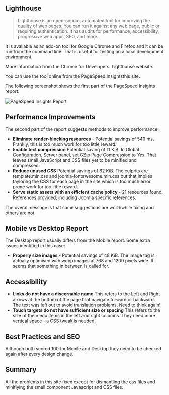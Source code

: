 <!-- Filename: jdocmanual?manual=user&heading=performance&filename=page-analysis.md / Display title: Page Analysis -->

## Lighthouse

> Lighthouse is an open-source, automated tool for improving the quality of
web pages. You can run it against any web page, public or requiring
authentication. It has audits for performance, accessibility, progressive web
apps, SEO, and more.

It is available as an add-on tool for Google Chrome and Firefox and it can be
run from the command line. That is useful for testing on a local development
environment.

More information from the Chrome for Developers: Lighthouse website.

You can use the tool online from the PageSpeed Insightsthis site.

The following screenshot shows the first part of the PageSpeed Insights report:

![PageSpeed Insights Report](../../../en/images/performance/performance-pagespeed-insights.png "PageSpeed Insights Report")

## Performance Improvements

The second part of the report suggests methods to improve performance:

* **Eliminate render-blocking resources** - Potential savings of 540 ms.
Frankly, this is too much work for too little reward.
* **Enable text compression** Potential saving of 11 KiB. In Global
Configuration, Server panel, set GZip Page Compression to *Yes*. That leaves
small JavaScript and CSS files yet to be minified and compressed.
* **Reduce unused CSS** Potential savings of 62 KiB. The culprits are
template.min.css and joomla-fontawesome.min.css but that implies tayloring
the CSS for each page in the site which is too much error prone work for too
little reward.
* **Serve static assets with an efficient cache policy** - 21 resources found.
References provided, including Joomla specific references.

The overal message is that some suggestions are worthwhile fixing and others
are not.

## Mobile vs Desktop Report

The Desktop report usually differs from the Mobile report. Some extra issues
identified in this case:

* **Properly size images** - Potential savings of 48 KiB. The image tag is
actually optimised with webp images at 768 and 1200 pixels wide. It seems that
something in between is called for.

## Accessibility

* **Links do not have a discernable name** This refers to the Left and Right
arrows at the bottom of the page that navigate forward or backward. The text
was left out to avoid translation problems. Need to think again!
* **Touch targets do not have sufficient size or spacing** This refers to the
size of the menu items in the left and right columns. They need more vertical
space - a CSS tweak is needed.

## Best Practices and SEO

Although both scored 100 for Mobile and Desktop they need to be checked again
after every design change.

## Summary

All the problems in this site fixed except for dismantling the css files and
minifiying the small component Javascript and CSS files.
